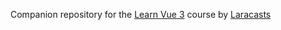 Companion repository for the [Learn Vue 3](https://laracasts.com/series/learn-vue-3-step-by-step) course by [Laracasts](https://laracasts.com)

